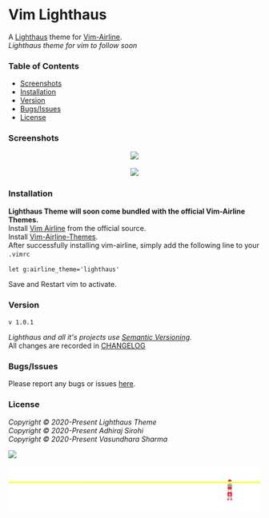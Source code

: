 # Vim Lighthaus
A [Lighthaus](https://github.com/lighthaus-theme/lighthaus) theme for [Vim-Airline](https://github.com/vim-airline/vim-airline). <br>
_Lighthaus theme for vim to follow soon_

### Table of Contents
- [Screenshots](#screenshots)
- [Installation](#installation)
- [Version](#version)
- [Bugs/Issues](#bugs/issues)
- [License](#license)

### Screenshots
<p align="center"><img src="https://raw.githubusercontent.com/lighthaus-theme/vim/master/vim-airline/lighthaus-airline.png"><p>
<p align="center"><a href="https://asciinema.org/a/361711" target="_blank"><img src="https://asciinema.org/a/361711.svg" /></a></p>

### Installation
**Lighthaus Theme will soon  come bundled with the official Vim-Airline Themes.** <br>
Install [Vim Airline](https://github.com/vim-airline/vim-airline) from the official source. <br>
Install [Vim-Airline-Themes](https://github.com/vim-airline/vim-airline-themes#vim-airline-themes--). <br>
After successfully installing vim-airline, simply add the following line to your `.vimrc`
```
let g:airline_theme='lighthaus'
```
Save and Restart vim to activate.


### Version
```
v 1.0.1
```

_Lighthaus and all it's projects use [Semantic Versioning](https://semver.org/)._ <br/>
All changes are recorded in [CHANGELOG](https://github.com/lighthaus-theme/vim/blob/master/CHANGELOG.md)

### Bugs/Issues
Please report any bugs or issues [here](https://github.com/lighthaus-theme/vim/issues).

### License

_Copyright © 2020-Present Lighthaus Theme_<br>
_Copyright © 2020-Present Adhiraj Sirohi_<br>
_Copyright © 2020-Present Vasundhara Sharma_

<p align="left"><a href="https://github.com/Brutuski/lighthaus-vim-airline/blob/master/LICENSE"><img src="https://img.shields.io/static/v1.svg??style=flat&logo=appveyore&label=License&message=MIT&colorA=1C918A&colorB=50C16E"/></a></p>

<p align="center"><img src="https://raw.githubusercontent.com/lighthaus-theme/lighthaus/9e5cf66db03fc3e183e6cfbf7c4c04263a4f23df/ImageResources/lighthaus-border.svg"><p>

